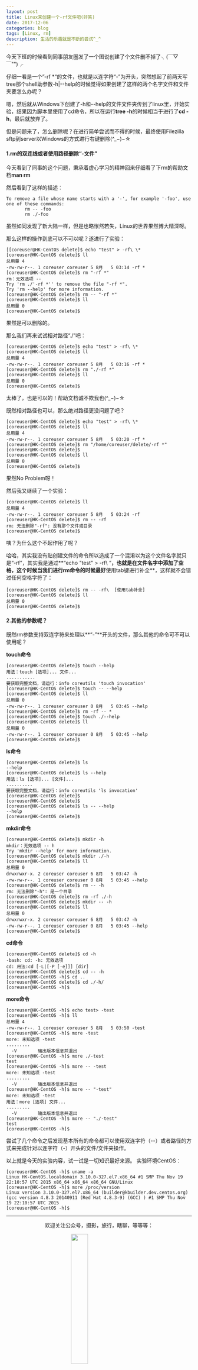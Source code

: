 ```yaml
---
layout: post
title: Linux来创建一个-rf文件吧(奸笑)
date: 2017-12-06
categories: blog
tags: [Linux, rm]
description: 生活的乐趣就是不断的尝试^_^
---
```


<style>
img{
  display:block;
  margin:0
  auto;
}
</style>

<meta name="referrer" content="never">

今天下班的时候看到同事朋友圈发了一个图说创建了个文件删不掉了╮(￣▽￣"")╭

仔细一看是一个”-rf \*“的文件，也就是以连字符“-”为开头，突然想起了前两天写tree那个shell助参数-h|--help的时候觉得如果创建了这样的两个名字文件和文件夹要怎么办呢？

嗯，然后就从Windows下创建了-h和--help的文件文件夹传到了linux里，开始实验，结果因为脚本里使用了cd命令，所以在运行**tree -h**的时候相当于进行了**cd -h**，最后就放弃了。

但是问题来了，怎么删除呢？在进行简单尝试而不得的时候，最终使用Filezilla sftp到server以Windows的方式进行右键删除(^_−)−☆

#### 1.rm的双连线或者使用路径删除“-文件”
今天看到了同事的这个问题，秉承着虚心学习的精神回来仔细看了下rm的帮助文档**man rm**

然后看到了这样的描述：
```
To remove a file whose name starts with a '-', for example '-foo', use one of these commands:
       rm -- -foo
       rm ./-foo
```
虽然如同发现了新大陆一样，但是也略怅然若失，Linux的世界果然博大精深呀。

那么这样的操作到底可以不可以呢？遂进行了实验：
```
[[coreuser@HK-CentOS delete]$ echo "test" > -rf\ \*
[coreuser@HK-CentOS delete]$ ll
总用量 4
-rw-rw-r--. 1 coreuser coreuser 5 8月   5 03:14 -rf *
[coreuser@HK-CentOS delete]$ rm "-rf *"
rm：无效选项 --
Try 'rm ./'-rf *'' to remove the file "-rf *".
Try 'rm --help' for more information.
[coreuser@HK-CentOS delete]$ rm -- "-rf *"
[coreuser@HK-CentOS delete]$ ll
总用量 0
[coreuser@HK-CentOS delete]$

```
果然是可以删除的。

那么我们再来试试相对路径“./”吧：
```
[coreuser@HK-CentOS delete]$ echo "test" > -rf\ \*
[coreuser@HK-CentOS delete]$ ll
总用量 4
-rw-rw-r--. 1 coreuser coreuser 5 8月   5 03:16 -rf *
[coreuser@HK-CentOS delete]$ rm "./-rf *"
[coreuser@HK-CentOS delete]$ ll
总用量 0
[coreuser@HK-CentOS delete]$
```
太棒了，也是可以的！帮助文档诚不欺我也(^_−)−☆

既然相对路径也可以，那么绝对路径更没问题了吧？
```
[coreuser@HK-CentOS delete]$ echo "test" > -rf\ \*
[coreuser@HK-CentOS delete]$ ll
总用量 4
-rw-rw-r--. 1 coreuser coreuser 5 8月   5 03:20 -rf *
[coreuser@HK-CentOS delete]$ rm "/home/coreuser/delete/-rf *"
[coreuser@HK-CentOS delete]$
[coreuser@HK-CentOS delete]$ ll
总用量 0
[coreuser@HK-CentOS delete]$
```
果然No Problem呀！

然后我又继续了一个实验：
```
[coreuser@HK-CentOS delete]$ ll
总用量 4
-rw-rw-r--. 1 coreuser coreuser 5 8月   5 03:24 -rf
[coreuser@HK-CentOS delete]$ rm -- -rf
rm: 无法删除"-rf": 没有那个文件或目录
[coreuser@HK-CentOS delete]$
```
咦？为什么这个不起作用了呢？

哈哈，其实我没有贴创建文件的命令所以造成了一个混淆以为这个文件名字就只是“-rf”，其实我是通过**“echo "test" > -rf\   ”**，也就是在文件名字中添加了空格，这个时候当我们进行rm命令的时候最好**使用tab键进行补全**，这样就不会错过任何空格字符了：
```
[coreuser@HK-CentOS delete]$ rm -- -rf\  [使用tab补全]
[coreuser@HK-CentOS delete]$ ll
总用量 0
[coreuser@HK-CentOS delete]$
```

#### 2.其他的参数呢？
既然rm参数支持双连字符来处理以**“-”**开头的文件，那么其他的命令可不可以使用呢？

**touch命令**
```
[coreuser@HK-CentOS delete]$ touch --help
用法：touch [选项]... 文件...
...........
要获取完整文档，请运行：info coreutils 'touch invocation'
[coreuser@HK-CentOS delete]$ touch -- --help
[coreuser@HK-CentOS delete]$ ll
总用量 0
-rw-rw-r--. 1 coreuser coreuser 0 8月   5 03:45 --help
[coreuser@HK-CentOS delete]$ rm -rf -- *
[coreuser@HK-CentOS delete]$ touch ./--help
[coreuser@HK-CentOS delete]$ ll
总用量 0
-rw-rw-r--. 1 coreuser coreuser 0 8月   5 03:45 --help
[coreuser@HK-CentOS delete]$
```

**ls命令**
```
[coreuser@HK-CentOS delete]$ ls
--help
[coreuser@HK-CentOS delete]$ ls --help
用法：ls [选项]... [文件]...
..........
要获取完整文档，请运行：info coreutils 'ls invocation'
[coreuser@HK-CentOS delete]$
[coreuser@HK-CentOS delete]$
[coreuser@HK-CentOS delete]$ ls -- --help
--help
[coreuser@HK-CentOS delete]$
```

**mkdir命令**
```
[coreuser@HK-CentOS delete]$ mkdir -h
mkdir：无效选项 -- h
Try 'mkdir --help' for more information.
[coreuser@HK-CentOS delete]$ mkdir ./-h
[coreuser@HK-CentOS delete]$ ll
总用量 0
drwxrwxr-x. 2 coreuser coreuser 6 8月   5 03:47 -h
-rw-rw-r--. 1 coreuser coreuser 0 8月   5 03:45 --help
[coreuser@HK-CentOS delete]$ rm -- -h
rm: 无法删除"-h": 是一个目录
[coreuser@HK-CentOS delete]$ rm -rf ./-h
[coreuser@HK-CentOS delete]$ mkdir -- -h
[coreuser@HK-CentOS delete]$ ll
总用量 0
drwxrwxr-x. 2 coreuser coreuser 6 8月   5 03:47 -h
-rw-rw-r--. 1 coreuser coreuser 0 8月   5 03:45 --help
[coreuser@HK-CentOS delete]$
```

**cd命令**
```
[coreuser@HK-CentOS delete]$ cd -h
-bash: cd: -h: 无效选项
cd: 用法:cd [-L|[-P [-e]]] [dir]
[coreuser@HK-CentOS delete]$ cd -- -h
[coreuser@HK-CentOS -h]$ cd ..
[coreuser@HK-CentOS delete]$ cd ./-h/
[coreuser@HK-CentOS -h]$
```

**more命令**
```
[coreuser@HK-CentOS -h]$ echo test> -test
[coreuser@HK-CentOS -h]$ ll
总用量 4
-rw-rw-r--. 1 coreuser coreuser 5 8月   5 03:50 -test
[coreuser@HK-CentOS -h]$ more -test
more: 未知选项 -test
.........
  -V        输出版本信息并退出
[coreuser@HK-CentOS -h]$ more ./-test
test
[coreuser@HK-CentOS -h]$ more -- -test
more: 未知选项 -test
.........
  -V        输出版本信息并退出
[coreuser@HK-CentOS -h]$ more -- "-test"
more: 未知选项 -test
用法：more [选项] 文件...
.........
  -V        输出版本信息并退出
[coreuser@HK-CentOS -h]$ more -- "./-test"
test
[coreuser@HK-CentOS -h]$
```

尝试了几个命令之后发现基本所有的命令都可以使用双连字符（--）或者路径的方式来完成针对以连字符（-）开头的文件/文件夹操作。

以上就是今天的实验内容，试一试是一切知识最好来源。
实验环境CentOS：
```
[coreuser@HK-CentOS -h]$ uname -a
Linux HK-CentOS.localdomain 3.10.0-327.el7.x86_64 #1 SMP Thu Nov 19 22:10:57 UTC 2015 x86_64 x86_64 x86_64 GNU/Linux
[coreuser@HK-CentOS -h]$ more /proc/version
Linux version 3.10.0-327.el7.x86_64 (builder@kbuilder.dev.centos.org) (gcc version 4.8.3 20140911 (Red Hat 4.8.3-9) (GCC) ) #1 SMP Thu Nov 19 22:10:57 UTC 2015
[coreuser@HK-CentOS -h]$
```

------------
<p align="center">欢迎关注公众号，摄影，旅行，瞎聊，等等等：</p>
<img src="https://mmbiz.qpic.cn/mmbiz_jpg/QqiaFS6NT0eD1g2UjYu4VfCGHmbhgVqOAnNnJQfN7ZhRVUCopYOsfpPtIEB95VNEqu8trAxJXzGDg01ka6z6wzQ/0?wx_fmt=jpeg" width="30%" />

